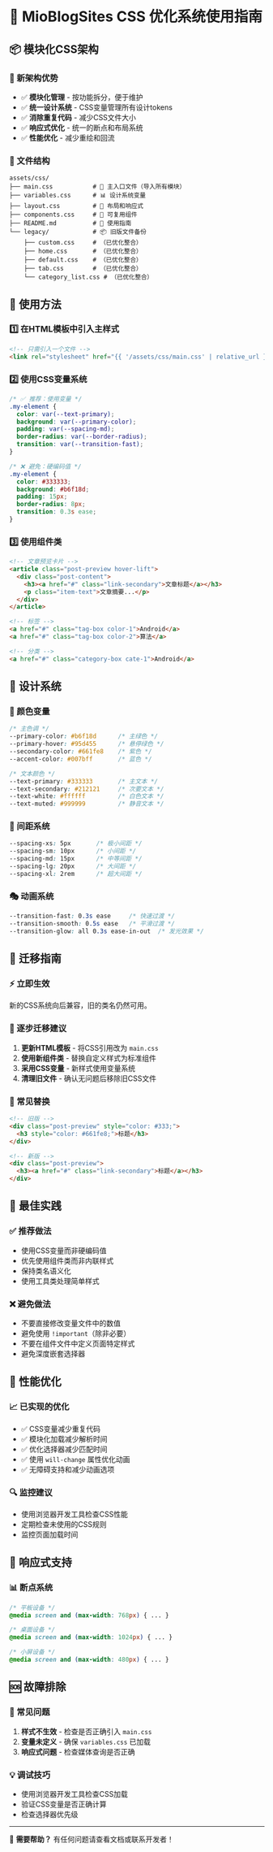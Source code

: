 # 🎨 MioBlogSites CSS 优化系统使用指南

## 📦 模块化CSS架构

### 🎯 新架构优势
- ✅ **模块化管理** - 按功能拆分，便于维护
- ✅ **统一设计系统** - CSS变量管理所有设计tokens
- ✅ **消除重复代码** - 减少CSS文件大小
- ✅ **响应式优化** - 统一的断点和布局系统
- ✅ **性能优化** - 减少重绘和回流

### 📁 文件结构
```
assets/css/
├── main.css           # 🎯 主入口文件（导入所有模块）
├── variables.css      # 📊 设计系统变量
├── layout.css         # 📐 布局和响应式
├── components.css     # 🧩 可复用组件
├── README.md          # 📖 使用指南
└── legacy/            # 📦 旧版文件备份
    ├── custom.css     # （已优化整合）
    ├── home.css       # （已优化整合）
    ├── default.css    # （已优化整合）
    ├── tab.css        # （已优化整合）
    └── category_list.css # （已优化整合）
```

## 🔧 使用方法

### 1️⃣ 在HTML模板中引入主样式
```html
<!-- 只需引入一个文件 -->
<link rel="stylesheet" href="{{ '/assets/css/main.css' | relative_url }}">
```

### 2️⃣ 使用CSS变量系统
```css
/* ✅ 推荐：使用变量 */
.my-element {
  color: var(--text-primary);
  background: var(--primary-color);
  padding: var(--spacing-md);
  border-radius: var(--border-radius);
  transition: var(--transition-fast);
}

/* ❌ 避免：硬编码值 */
.my-element {
  color: #333333;
  background: #b6f18d;
  padding: 15px;
  border-radius: 8px;
  transition: 0.3s ease;
}
```

### 3️⃣ 使用组件类
```html
<!-- 文章预览卡片 -->
<article class="post-preview hover-lift">
  <div class="post-content">
    <h3><a href="#" class="link-secondary">文章标题</a></h3>
    <p class="item-text">文章摘要...</p>
  </div>
</article>

<!-- 标签 -->
<a href="#" class="tag-box color-1">Android</a>
<a href="#" class="tag-box color-2">算法</a>

<!-- 分类 -->
<a href="#" class="category-box cate-1">Android</a>
```

## 🎨 设计系统

### 🌈 颜色变量
```css
/* 主色调 */
--primary-color: #b6f18d      /* 主绿色 */
--primary-hover: #95d455      /* 悬停绿色 */
--secondary-color: #661fe8    /* 紫色 */
--accent-color: #007bff       /* 蓝色 */

/* 文本颜色 */
--text-primary: #333333       /* 主文本 */
--text-secondary: #212121     /* 次要文本 */
--text-white: #ffffff         /* 白色文本 */
--text-muted: #999999         /* 静音文本 */
```

### 📏 间距系统
```css
--spacing-xs: 5px       /* 极小间距 */
--spacing-sm: 10px      /* 小间距 */
--spacing-md: 15px      /* 中等间距 */
--spacing-lg: 20px      /* 大间距 */
--spacing-xl: 2rem      /* 超大间距 */
```

### 🎭 动画系统
```css
--transition-fast: 0.3s ease     /* 快速过渡 */
--transition-smooth: 0.5s ease   /* 平滑过渡 */
--transition-glow: all 0.3s ease-in-out  /* 发光效果 */
```

## 🔄 迁移指南

### ⚡ 立即生效
新的CSS系统向后兼容，旧的类名仍然可用。

### 🔧 逐步迁移建议
1. **更新HTML模板** - 将CSS引用改为 `main.css`
2. **使用新组件类** - 替换自定义样式为标准组件
3. **采用CSS变量** - 新样式使用变量系统
4. **清理旧文件** - 确认无问题后移除旧CSS文件

### 📝 常见替换
```html
<!-- 旧版 -->
<div class="post-preview" style="color: #333;">
  <h3 style="color: #661fe8;">标题</h3>
</div>

<!-- 新版 -->
<div class="post-preview">
  <h3><a href="#" class="link-secondary">标题</a></h3>
</div>
```

## 🎯 最佳实践

### ✅ 推荐做法
- 使用CSS变量而非硬编码值
- 优先使用组件类而非内联样式
- 保持类名语义化
- 使用工具类处理简单样式

### ❌ 避免做法
- 不要直接修改变量文件中的数值
- 避免使用 `!important`（除非必要）
- 不要在组件文件中定义页面特定样式
- 避免深度嵌套选择器

## 🚀 性能优化

### 📈 已实现的优化
- ✅ CSS变量减少重复代码
- ✅ 模块化加载减少解析时间
- ✅ 优化选择器减少匹配时间
- ✅ 使用 `will-change` 属性优化动画
- ✅ 无障碍支持和减少动画选项

### 🔍 监控建议
- 使用浏览器开发工具检查CSS性能
- 定期检查未使用的CSS规则
- 监控页面加载时间

## 📱 响应式支持

### 📊 断点系统
```css
/* 平板设备 */
@media screen and (max-width: 768px) { ... }

/* 桌面设备 */
@media screen and (max-width: 1024px) { ... }

/* 小屏设备 */
@media screen and (max-width: 480px) { ... }
```

## 🆘 故障排除

### 🐛 常见问题
1. **样式不生效** - 检查是否正确引入 `main.css`
2. **变量未定义** - 确保 `variables.css` 已加载
3. **响应式问题** - 检查媒体查询是否正确

### 💡 调试技巧
- 使用浏览器开发工具检查CSS加载
- 验证CSS变量是否正确计算
- 检查选择器优先级

---

📧 **需要帮助？** 有任何问题请查看文档或联系开发者！ 